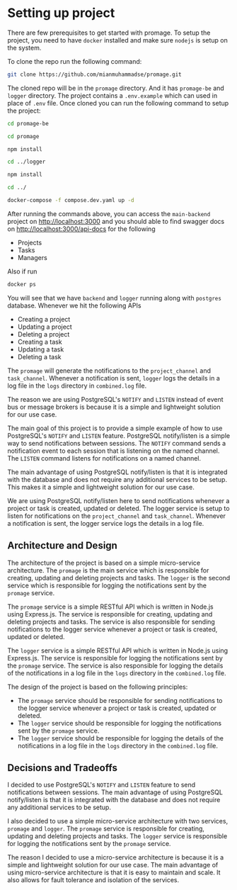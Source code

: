 # Setting up project

There are few prerequisites to get started with promage. To setup the project, you need to have `docker` installed and make sure `nodejs` is setup on the system.

To clone the repo run the following command:

```bash
git clone https://github.com/mianmuhammadse/promage.git
```

The cloned repo will be in the `promage` directory. And it has  `promage-be` and `logger` directory. The project contains a `.env.example` which can used in place of `.env` file.
Once cloned you can run the following command to setup the project:

```bash
cd promage-be

cd promage

npm install

cd ../logger

npm install

cd ../

docker-compose -f compose.dev.yaml up -d
```

After running the commands above, you can access the `main-backend` project on <http://localhost:3000> and you should able to find swagger docs on <http://localhost:3000/api-docs> for the following

- Projects
- Tasks
- Managers

Also if run

```bash
docker ps
```

You will see that we have `backend` and `logger` running along with `postgres` database. Whenever we hit the following APIs

- Creating a project
- Updating a project
- Deleting a project
- Creating a task
- Updating a task
- Deleting a task

The `promage` will generate the notifications to the `project_channel` and `task_channel`. Whenever a notification is sent, `logger` logs the details in a log file in the `logs` directory in `combined.log` file.

The reason we are using PostgreSQL's `NOTIFY` and `LISTEN` instead of event bus or message brokers is because it is a simple and lightweight solution for our use case.

The main goal of this project is to provide a simple example of how to use PostgreSQL's `NOTIFY` and `LISTEN` feature. PostgreSQL notify/listen is a simple way to send notifications between sessions. The `NOTIFY` command sends a notification event to each session that is listening on the named channel. The `LISTEN` command listens for notifications on a named channel.

The main advantage of using PostgreSQL notify/listen is that it is integrated with the database and does not require any additional services to be setup. This makes it a simple and lightweight solution for our use case.

We are using PostgreSQL notify/listen here to send notifications whenever a project or task is created, updated or deleted. The logger service is setup to listen for notifications on the `project_channel` and `task_channel`. Whenever a notification is sent, the logger service logs the details in a log file.

## Architecture and Design

The architecture of the project is based on a simple micro-service architecture. The `promage` is the main service which is responsible for creating, updating and deleting projects and tasks. The `logger` is the second service which is responsible for logging the notifications sent by the `promage` service.

The `promage` service is a simple RESTful API which is written in Node.js using Express.js. The service is responsible for creating, updating and deleting projects and tasks. The service is also responsible for sending notifications to the logger service whenever a project or task is created, updated or deleted.

The `logger` service is a simple RESTful API which is written in Node.js using Express.js. The service is responsible for logging the notifications sent by the `promage` service. The service is also responsible for logging the details of the notifications in a log file in the `logs` directory in the `combined.log` file.

The design of the project is based on the following principles:

- The `promage` service should be responsible for sending notifications to the logger service whenever a project or task is created, updated or deleted.
- The `logger` service should be responsible for logging the notifications sent by the `promage` service.
- The `logger` service should be responsible for logging the details of the notifications in a log file in the `logs` directory in the `combined.log` file.

## Decisions and Tradeoffs

I decided to use PostgreSQL's `NOTIFY` and `LISTEN` feature to send notifications between sessions. The main advantage of using PostgreSQL notify/listen is that it is integrated with the database and does not require any additional services to be setup.

I also decided to use a simple micro-service architecture with two services, `promage` and `logger`. The `promage` service is responsible for creating, updating and deleting projects and tasks. The `logger` service is responsible for logging the notifications sent by the `promage` service.

The reason I decided to use a micro-service architecture is because it is a simple and lightweight solution for our use case. The main advantage of using micro-service architecture is that it is easy to maintain and scale. It also allows for fault tolerance and isolation of the services.
